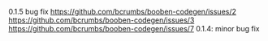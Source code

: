 0.1.5 bug fix
https://github.com/bcrumbs/booben-codegen/issues/2
https://github.com/bcrumbs/booben-codegen/issues/3
https://github.com/bcrumbs/booben-codegen/issues/7
0.1.4: minor bug fix